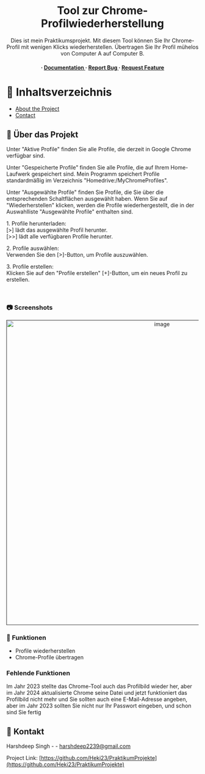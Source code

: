 <div align='center'>

<h1> Tool zur Chrome-Profilwiederherstellung</h1>
<p>Dies ist mein Praktikumsprojekt. Mit diesem Tool können Sie Ihr Chrome-Profil mit wenigen Klicks wiederherstellen. Übertragen Sie Ihr Profil mühelos von Computer A auf Computer B. </p>

<h4> <span> · </span> <a href="https://github.com/Heki23/PraktikumProjekte/blob/master/README.md"> Documentation </a> <span> · </span> <a href="https://github.com/Heki23/PraktikumProjekte/issues"> Report Bug </a> <span> · </span> <a href="https://github.com/Heki23/PraktikumProjekte/issues"> Request Feature </a> </h4>


</div>

# :notebook_with_decorative_cover: Inhaltsverzeichnis

- [About the Project](#star2-about-the-project)
- [Contact](#handshake-contact)


## :star2: Über das Projekt

<p> Unter "Aktive Profile" finden Sie alle Profile, die derzeit in Google Chrome verfügbar sind. </p>
<p> Unter "Gespeicherte Profile" finden Sie alle Profile, die auf Ihrem Home-Laufwerk gespeichert sind. Mein Programm speichert Profile standardmäßig im Verzeichnis "Homedrive:/MyChromeProfiles". </p>
<p> Unter "Ausgewählte Profile" finden Sie Profile, die Sie über die entsprechenden Schaltflächen ausgewählt haben. Wenn Sie auf "Wiederherstellen" klicken, werden die Profile wiederhergestellt, die in der Auswahlliste "Ausgewählte Profile" enthalten sind. </p>
<p>
1. Profile herunterladen:<br>
[>] lädt das ausgewählte Profil herunter.<br>
[>>] lädt alle verfügbaren Profile herunter.<br>
</p><p>
2. Profile auswählen:<br>
Verwenden Sie den [>]-Button, um Profile auszuwählen.<br>
</p><p>
3. Profile erstellen:<br>
Klicken Sie auf den "Profile erstellen" [+]-Button, um ein neues Profil zu erstellen.<br>
</p><br>

### :camera: Screenshots

<div align="center"> <a href=""><img src="https://github.com/Heki23/PraktikumProjekte/blob/main/ChromeTool%20demo.gif" alt='image' width='800'/></a> </div>



### :dart: Funktionen

- Profile wiederherstellen
- Chrome-Profile übertragen

### Fehlende Funktionen
Im Jahr 2023 stellte das Chrome-Tool auch das Profilbild wieder her, aber im Jahr 2024 aktualisierte Chrome seine Datei und jetzt funktioniert das Profilbild nicht mehr und Sie sollten auch eine E-Mail-Adresse angeben, aber im Jahr 2023 sollten Sie nicht nur Ihr Passwort eingeben, und schon sind Sie fertig

## :handshake: Kontakt

Harshdeep Singh - - harshdeep2239@gmail.com

Project Link: [https://github.com/Heki23/PraktikumProjekte](https://github.com/Heki23/PraktikumProjekte)
